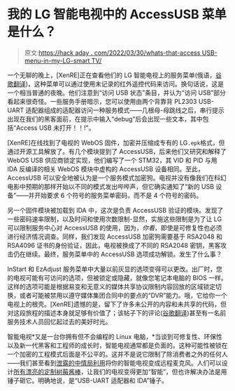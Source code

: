 # 我的 LG 智能电视中的 AccessUSB 菜单是什么？

> 原文:[https://hack aday . com/2022/03/30/whats-that-access USB-menu-in-my-LG-smart TV/](https://hackaday.com/2022/03/30/whats-that-accessusb-menu-in-my-lg-smarttv/)

一个无聊的晚上，[XenRE]正在查看他们的 LG 智能电视上的服务菜单(俄语，[谷歌翻译](https://habr-com.translate.goog/ru/post/656565/?_x_tr_sl=auto&_x_tr_tl=en&_x_tr_hl=en))，这种菜单可以通过使用未记录的红外遥控代码来访问。换句话说，这是一个相当普通的夜晚。他们注意到“访问 USB 状态”条目，并认为“访问 USB”部分看起来很奇怪。一些服务手册暗示，您可以使用由两个背靠背 PL2303 USB-UART 适配器组成的适配器访问一种服务模式——几根母-母跳线之后，串行提示出现在我们的黑客面前，在提示中输入“debug”后会出现一些文本，其中包括“Access USB 未打开！！!"。

[XenRE]在线找到了电视的 WebOS 固件，加密并压缩成专有的 LG`.epk`格式，但通过开源工具解放了。有几个模块提到了 AccessUSB，后来他们又研究和解释了 WebOS USB 供应商锁定实现，他们编写了一个 STM32，其 VID 和 PID 与用 IDA 反编译的相关 WebOS 模块中虚构的 AccessUSB 设备相同。至此，AccessUSB 可以安全地被认为是一个服务模式加密狗。电视并没有像我们在科幻电影中预期的那样开始以不同的模式发出哔哔声，但它确实通知了“新的 USB 设备”——并开始要求 6 个符号的服务菜单密码，而不是 4 个符号的密码。

另一个固件模块被加载到 IDA 中，这次是负责 AccessUSB 验证的模块。发现了一些密码速率限制，以及时间和使用次数限制-显然，实施这些限制是为了让 LG 可以限制服务中心对 AccessUSB 的使用，因为，*你看*，即使是可修复性也必须进行经济情况调查。同样，我们发现 AccessUSB 加密狗需要基于 RSA2048 和 RSA4096 证书的身份验证，因此，电视被换成了不同的 RSA2048 密钥，黑客攻击仍在继续。最终，服务菜单中的 AccessUSB 选项成功解锁。发生了什么事？

InStart 和 EzAdjust 服务菜单中大量以前灰显的选项变得可以更改。出厂时，您的电视可能有可访问的选项，但被锁定或隐藏，就像您笔记本电脑的 BIOS 一样。这样的选项可能是根据易变和无意义的媒体共享协议限制内容回放的区域锁定切换，或者可能被禁用以遵守媒体集团合同中的要点的“DVR”能力。哦，它给你一个电视上的根壳。[XenRE]遗憾的是，留下了许多未公开的内容和未共享的代码，但对这段旅程的描述本身就足够有价值了；该帖子下的评论([谷歌翻译](https://habr-com.translate.goog/ru/post/656565/comments/?_x_tr_sl=auto&_x_tr_tl=en&_x_tr_hl=en))甚至有一名前服务技术人员回忆起过去的美好时光。

智能电视*又是一台你拥有但不会编程的 Linux 电脑，*当谈到可修复性、环保性以及新一代黑客和工程师的成长时，智能电视通常都是负面的。这种可能性被锁在一个加密的工程模式后面是不公平的。这并不是说它限制了除消费者之外的任何人——我们甚至看到[泄露的中情局利用](https://hackaday.com/2017/04/26/hack-your-own-samsung-tv-with-the-cias-weeping-angel-exploit/)将你的智能电视变成远程麦克风。人们可以设计[所有漂亮的定制树莓酱棒](https://hackaday.com/2021/08/24/how-do-you-make-a-raspberry-pi-on-a-stick/)，让我们的电视变得更加“智能”，但也许解决办法是用锤子砸它。明确地说，是“USB-UART 适配器和 IDA”锤子。